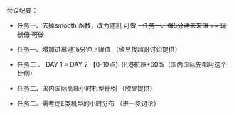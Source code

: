 会议纪要：
-  任务一、去掉smooth 函数，改为随机 可做
~~-  任务一、每5分钟未来值 >= 现状值 可做~~
-  任务一、增加进出港15分钟上限值 （欣昱找超哥讨论提供）

-  任务二 、 DAY 1 = DAY 2 【0-10点】出港航班*60%（国内国际先都用这个比例）
-  任务二、国内国际高峰小时机型比例 （欣昱提供）
-  任务二、需考虑E类机型的小时分布 （进一步讨论）